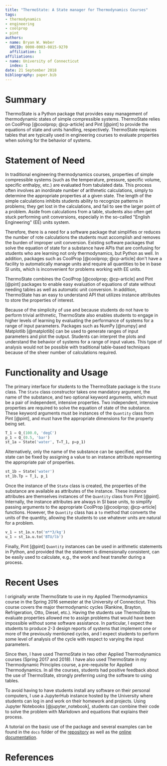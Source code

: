 ```yaml
---
title: "ThermoState: A State manager for Thermodynamics Courses"
tags:
- thermodynamics
- engineering
- coolprop
- pint
authors:
- name: Bryan W. Weber
  ORCID: 0000-0003-0815-9270
  affiliation: 1
affiliations:
- name: University of Connecticut
  index: 1
date: 21 September 2018
bibliography: paper.bib
---
```


# Summary

ThermoState is a Python package that provides easy management of thermodynamic states of simple
compressible systems. ThermoState relies on CoolProp [@coolprop; @cp-article] and Pint [@pint] to
provide the equations of state and units handling, respectively. ThermoState replaces tables that
are typically used in engineering courses to evaluate properties when solving for the behavior of
systems.

# Statement of Need

In traditional engineering thermodynamics courses, properties of simple compressible systems (such
as the temperature, pressure, specific volume, specific enthalpy, etc.) are evaluated from tabulated
data. This process often involves an inordinate number of arithmetic calculations, simply to
determine the appropriate properties at a given state. The length of the simple calculations
inhibits students ability to recognize patterns in problems; they get lost in the calculations, and
fail to see the larger point of a problem. Aside from calculations from a table, students also often
get stuck performing unit conversions, especially in the so-called "English Engineering" (EE) units
system.

Therefore, there is a need for a software package that simplifies or reduces the number of rote
calculations the students must accomplish and removes the burden of improper unit conversion.
Existing software packages that solve the equation of state for a substance have APIs that are
confusing for students who are learning not only thermodynamics, but Python as well. In addition,
packages such as CoolProp [@coolprop; @cp-article] don't have a facility to automatically manage
units and require all quantities to be in base SI units, which is inconvenient for problems working
with EE units.

ThermoState combines the CoolProp [@coolprop; @cp-article] and Pint [@pint] packages to enable easy
evaluation of equations of state without needing tables as well as automatic unit conversion. In
addition, ThermoState has an easy to understand API that utilizes instance attributes to store the
properties of interest.

Because of the simplicity of use and because students do not have to perform trivial arithmetic,
ThermoState also enables students to engage in higher levels of learning by evaluating the
performance of systems for a range of input parameters. Packages such as NumPy [@numpy] and
Matplotlib [@matplotlib] can be used to generate ranges of input parameters and plot the output.
Students can interpret the plots and understand the behavior of systems for a range of input values.
This type of analysis would not be possible with traditional table-based techniques because of the
sheer number of calculations required.

# Functionality and Usage

The primary interface for students to the ThermoState package is the `State` class. The `State`
class constructor takes one mandatory argument, the name of the substance, and two optional keyword
arguments, which must be a pair of independent, intensive properties. Two independent, intensive
properties are required to solve the equation of state of the substance. These keyword arguments
must be instances of the `Quantity` class from Pint [@pint], and must have the appropriate
dimensions for the property being set.

```python
T_1 = Q_(100.0, 'degC')
p_1 = Q_(0.5, 'bar')
st_1a = State('water', T=T_1, p=p_1)
```

Alternatively, only the name of the substance can be specified, and the state can be fixed by
assigning a value to an instance attribute representing the appropriate pair of properties.

```python
st_1b = State('water')
st_1b.Tp = T_1, p_1
```

Once the instance of the `State` class is created, the properties of the substance are available as
attributes of the instance. These instance attributes are themselves instances of the `Quantity`
class from Pint [@pint]. Internally, the instance attributes are always in SI base units, to
simplify passing arguments to the appropriate CoolProp [@coolprop; @cp-article] functions. However,
the `Quantity` class has a `to` method that converts the units of the quantity, allowing the
students to use whatever units are natural for a problem.

```python
v_1 = st_1a.v.to('m**3/kg')
u_1 = st_1a.u.to('BTU/lb')
```

Finally, Pint [@pint] `Quantity` instances can be used in arithmetic statements in Python, and
provided that the statement is dimensionally consistent, can be easily used to calculate, e.g., the
work and heat transfer during a process.

# Recent Uses

I originally wrote ThermoState to use in my Applied Thermodynamics course in the Spring 2016
semester at the University of Connecticut. This course covers the major thermodynamic cycles
(Rankine, Brayton, Refrigeration, Otto, Diesel, etc.). Having the students use ThermoState to
evaluate properties allowed me to assign problems that would have been impossible without some
software assistance. In particular, I expect the students to produce 2-3 design reports of systems
that implement one or more of the previously mentioned cycles, and I expect students to perform some
level of analysis of the cycle with respect to varying the input parameters.

Since then, I have used ThermoState in two other Applied Thermodynamics courses (Spring 2017 and
2018). I have also used ThermoState in my Thermodynamic Principles course, a pre-requisite for
Applied Thermodynamics. In all the courses, students had positive feedback about the use of
ThermoState, strongly preferring using the software to using tables.

To avoid having to have students install any software on their personal computers, I use a
JupyterHub instance hosted by the University where students can log in and work on their homework
and projects. Using Jupyter Notebooks [@jupyter_notebook], students can combine their code to solve
the problem with Markdown and equations that explains their process.

A tutorial on the basic use of the package and several examples can be found in the `docs` folder
of the [repository](https://github.com/bryanwweber/thermostate) as well as the
[online documentation](https://bryanwweber.github.io/thermostate).

# References
